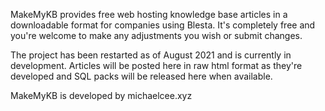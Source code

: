 MakeMyKB provides free web hosting knowledge base articles in a downloadable format for companies using Blesta. It's completely free and you're welcome to make any adjustments you wish or submit changes.

The project has been restarted as of August 2021 and is currently in development. Articles will be posted here in raw html format as they're developed and SQL packs will be released here when available.

MakeMyKB is developed by michaelcee.xyz
